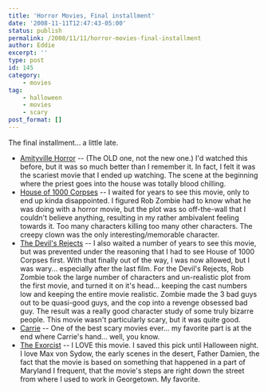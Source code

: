 ```yaml
---
title: 'Horror Movies, Final installment'
date: '2008-11-11T12:47:43-05:00'
status: publish
permalink: /2008/11/11/horror-movies-final-installment
author: Eddie
excerpt: ''
type: post
id: 145
category:
    - movies
tag:
    - halloween
    - movies
    - scary
post_format: []
---
```

The final installment... a little late.

- [Amityville Horror](http://www.imdb.com/title/tt0078767/) -- (The OLD one, not the new one.) I'd watched this before, but it was so much better than I remember it. In fact, I felt it was the scariest movie that I ended up watching. The scene at the beginning where the priest goes into the house was totally blood chilling.
- [House of 1000 Corpses](http://www.imdb.com/title/tt0251736/) -- I waited for years to see this movie, only to end up kinda disappointed. I figured Rob Zombie had to know what he was doing with a horror movie, but the plot was so off-the-wall that I couldn't believe anything, resulting in my rather ambivalent feeling towards it. Too many characters killing too many other characters. The creepy clown was the only interesting/memorable character.
- [The Devil's Rejects](http://www.imdb.com/title/tt0395584/) -- I also waited a number of years to see this movie, but was prevented under the reasoning that I had to see House of 1000 Corpses first. With that finally out of the way, I was now allowed, but I was wary... especially after the last film. For the Devil's Rejects, Rob Zombie took the large number of characters and un-realistic plot from the first movie, and turned it on it's head... keeping the cast numbers low and keeping the entire movie realistic. Zombie made the 3 bad guys out to be quasi-good guys, and the cop into a revenge obsessed bad guy. The result was a really good character study of some truly bizarre people. This movie wasn't particularly scary, but it was quite good.
- [Carrie](http://www.imdb.com/title/tt0074285/) -- One of the best scary movies ever... my favorite part is at the end where Carrie's hand... well, you know.
- [The Exorcist](http://www.imdb.com/title/tt0070047/) -- I LOVE this movie. I saved this pick until Halloween night. I love Max von Sydow, the early scenes in the desert, Father Damien, the fact that the movie is based on something that happened in a part of Maryland I frequent, that the movie's steps are right down the street from where I used to work in Georgetown. My favorite.